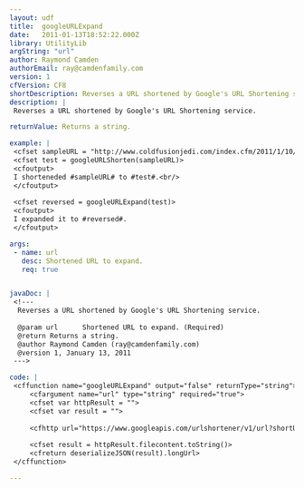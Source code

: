 ```yaml
---
layout: udf
title:  googleURLExpand
date:   2011-01-13T18:52:22.000Z
library: UtilityLib
argString: "url"
author: Raymond Camden
authorEmail: ray@camdenfamily.com
version: 1
cfVersion: CF8
shortDescription: Reverses a URL shortened by Google's URL Shortening service.
description: |
 Reverses a URL shortened by Google's URL Shortening service.

returnValue: Returns a string.

example: |
 <cfset sampleURL = "http://www.coldfusionjedi.com/index.cfm/2011/1/10/jQuery-based-example-of-simple-shopping-cart-UI">
 <cfset test = googleURLShorten(sampleURL)>
 <cfoutput>
 I shorteneded #sampleURL# to #test#.<br/>
 </cfoutput>
 
 <cfset reversed = googleURLExpand(test)>
 <cfoutput>
 I expanded it to #reversed#.
 </cfoutput>

args:
 - name: url
   desc: Shortened URL to expand.
   req: true


javaDoc: |
 <!---
  Reverses a URL shortened by Google's URL Shortening service.
  
  @param url      Shortened URL to expand. (Required)
  @return Returns a string. 
  @author Raymond Camden (ray@camdenfamily.com) 
  @version 1, January 13, 2011 
 --->

code: |
 <cffunction name="googleURLExpand" output="false" returnType="string">
     <cfargument name="url" type="string" required="true">
     <cfset var httpResult = "">
     <cfset var result = "">
 
     <cfhttp url="https://www.googleapis.com/urlshortener/v1/url?shortUrl=#urlEncodedFormat(arguments.url)#" method="get" result="httpResult"></cfhttp>
 
     <cfset result = httpResult.filecontent.toString()>
     <cfreturn deserializeJSON(result).longUrl>
 </cffunction>

---
```


